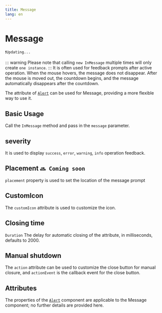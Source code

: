 ```yaml
---
title: Message
lang: en
---
```


<script setup lang="ts">
  import props from "../../../example/message/description/en-props.ts";
  import slots from "../../../example/message/description/en-slots.ts";
</script>

# Message

`❗️Updating... `

::: warning
Please note that calling `new InMessage` multiple times will only create `one instance`.
:::
It is often used for feedback prompts after active operation. When the mouse hovers, the message does not disappear. After the mouse is moved out, the countdown begins, and the message automatically disappears after the countdown.

The attribute of [`Alert`](./alert.md) can be used for Message, providing a more flexible way to use it.

## Basic Usage

Call the `InMessage` method and pass in the `message` parameter.
<demo src="../../../example/message/basic.vue" />

## severity

It is used to display `success`, `error`, `warning`, `info` operation feedback.

<demo src="../../../example/message/severity.vue" />

## Placement `🔜 Coming soon`

`placement` property is used to set the location of the message prompt

<!-- <demo src="../../../example/message/placement.vue" /> -->

## CustomIcon

The `customIcon` attribute is used to customize the icon.

<demo src="../../../example/message/icon.vue" />

## Closing time

`Duration` The delay for automatic closing of the attribute, in milliseconds, defaults to 2000.

<demo src="../../../example/message/time.vue" />

## Manual shutdown

The `action` attribute can be used to customize the close button for manual closure, and `actionEvent` is the callback event for the close button.

<demo src="../../../example/message/action.vue" />

## Attributes

The properties of the [`Alert`](./alert.md) component are applicable to the Message component; no further details are provided here.

<data-table type="props" lang="en" :data="props" />
